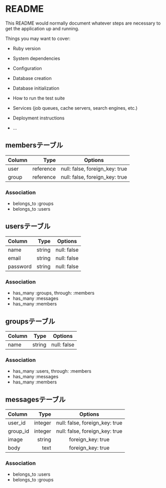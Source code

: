 # README

This README would normally document whatever steps are necessary to get the
application up and running.

Things you may want to cover:

* Ruby version

* System dependencies

* Configuration

* Database creation

* Database initialization

* How to run the test suite

* Services (job queues, cache servers, search engines, etc.)

* Deployment instructions

* ...

## membersテーブル

| Column     | Type        | Options                        |
|:-----------|------------:|:------------------------------:|
| user       | reference   | null: false, foreign_key: true |
| group      | reference   | null: false, foreign_key: true |

### Association
- belongs_to :groups
- belongs_to :users

## usersテーブル

| Column     | Type        | Options                        |
|:-----------|------------:|:------------------------------:|
| name       | string      | null: false                    |
| email      | string      | null: false                    |
| password   | string      | null: false                    |

### Association
- has_many   :groups, through: :members
- has_many   :messages
- has_many   :members

## groupsテーブル

| Column     | Type        | Options                        |
|:-----------|------------:|:------------------------------:|
| name       | string      | null: false                    |

### Association
- has_many   :users, through: :members
- has_many   :messages
- has_many   :members

## messagesテーブル

| Column     | Type        | Options                        |
|:-----------|------------:|:------------------------------:|
| user_id    | integer     | null: false, foreign_key: true |
| group_id   | integer     | null: false, foreign_key: true |
| image      | string      | foreign_key: true              |
| body       | text        | foreign_key: true              |

### Association
- belongs_to :users
- belongs_to :groups

